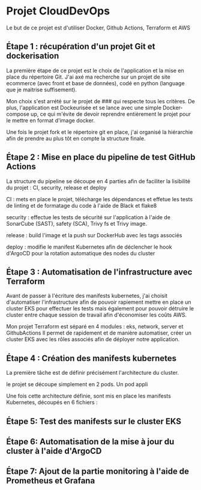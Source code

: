 # Projet CloudDevOps

Le but de ce projet est d'utiliser Docker, Github Actions, Terraform et AWS

## Étape 1 : récupération d'un projet Git et dockerisation

La première étape de ce projet est le choix de l'application et la mise en place du répertoire Git.
J'ai axé ma recherche sur un projet de site ecommerce (avec front et base de données), codé en python (language que je maitrise suffisement).

Mon choix s'est arrété sur le projet de ### qui respecte tous les critères. De plus, l'application est Dockeurisée et se lance avec une simple Docker-compose up, ce qui m'évite de devoir reprendre entièrement le projet pour le mettre en format d'image docker.

Une fois le projet fork et le répertoire git en place, j'ai organisé la hiérarchie afin de prendre au plus tôt en compte la structure finale.

## Étape 2 : Mise en place du pipeline de test GitHub Actions

La structure du pipeline se découpe en 4 parties afin de faciliter la lisibilité du projet : CI, security, release et deploy

CI : mets en place le projet, télécharge les dépendances et effetue les tests de linting et de formatage du code à l'aide de Black et flake8

security : effectue les tests de sécurité sur l'application à l'aide de SonarCube (SAST), safety (SCA), Trivy fs et Trivy image.

release : build l'image et la push sur DockerHub avec les tags associés

deploy : modifie le manifest Kubernetes afin de déclencher le hook d'ArgoCD pour la rotation automatique des nodes du cluster

## Étape 3 : Automatisation de l'infrastructure avec Terraform

Avant de passer à l'écriture des manifests kubernetes, j'ai choisit d'automatiser l'infrastructure afin de pouvoir rapiement mettre en place un cluster EKS pour effectuer les tests mais également pour pouvoir détruire le cluster entre chaque session de travail afin d'économiser les coûts AWS.

Mon projet Terraform est séparé en 4 modules : eks, network, server et GithubActions
Il permet de rapidement et de manière automatiser, créer un cluster EKS avec les rôles associés afin de déployer notre application.

## Étape 4 : Création des manifests kubernetes

La première tâche est de définir précisément l'architecture du cluster.

le projet se découpe simplement en 2 pods. Un pod appli

Une fois cette architecture définie, sont mis en place les manifests Kubernetes, découpés en 6 fichiers : 

## Étape 5: Test des manifests sur le cluster EKS

## Étape 6: Automatisation de la mise à jour du cluster à l'aide d'ArgoCD

## Étape 7: Ajout de la partie monitoring à l'aide de Prometheus et Grafana